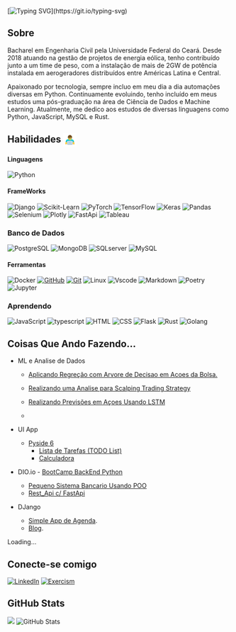 [![Typing SVG](https://readme-typing-svg.demolab.com?font=Fira+Code&weight=600&size=30&pause=1000&color=EDE9DA&center=true&vCenter=true&random=false&width=435&lines=Bruno+B.)](https://git.io/typing-svg)

## Sobre

Bacharel em Engenharia Civil pela Universidade Federal do Ceará. Desde 2018 atuando na gestão de projetos de energia eólica, tenho contribuído junto a um time de peso, com a instalação de mais de 2GW de potência instalada em aerogeradores distribuídos entre Américas Latina e Central.

Apaixonado por tecnologia, sempre incluo em meu dia a dia automações diversas em Python. Continuamente evoluindo, tenho incluído em meus estudos uma pós-graduação na área de Ciência de Dados e Machine Learning. Atualmente, me dedico aos estudos de diversas linguagens como Python, JavaScript, MySQL e Rust.

## Habilidades <img src="https://raw.githubusercontent.com/arthurgalanti/arthurgalanti/main/assets/man-technologist.gif" width="30" style="vertical-align: middle;">

#### Linguagens
![Python](https://img.shields.io/badge/PYTHON-000?style=for-the-badge&logo=python&logoColor=)

#### FrameWorks

![Django](https://img.shields.io/badge/-DJANGO-092E20?style=for-the-badge&logo=django&logoColor=white)
![Scikit-Learn](https://img.shields.io/badge/scikit--learn-%23F7931E.svg?style=for-the-badge&logo=scikit-learn&logoColor=white)
![PyTorch](https://img.shields.io/badge/PyTorch-%23EE4C2C.svg?style=for-the-badge&logo=PyTorch&logoColor=white) 
![TensorFlow](https://img.shields.io/badge/tensorflow-FF6F00.svg?style=for-the-badge&logo=tensorflow&logoColor=white) 
![Keras](https://img.shields.io/badge/keras-D00000.svg?style=for-the-badge&logo=keras&logoColor=white) 
![Pandas](https://img.shields.io/badge/pandas-150458?style=for-the-badge&logo=pandas&logoColor=white) 
![Selenium](https://img.shields.io/badge/-selenium-%43B02A?style=for-the-badge&logo=selenium&logoColor=white) 
![Plotly](https://img.shields.io/badge/-plotly-3F4F75?style=for-the-badge&logo=plotly&logoColor=white) 
![FastApi](https://img.shields.io/badge/-fastapi-009688?style=for-the-badge&logo=fastapi&logoColor=white) 
![Tableau](https://img.shields.io/badge/-tableau-E97627?style=for-the-badge&logo=tableau&logoColor=white) 

### Banco de Dados

![PostgreSQL](https://img.shields.io/badge/PostgreSQL-316192?style=for-the-badge&logo=postgresql&logoColor=white) 
![MongoDB](https://img.shields.io/badge/MongoDB-4EA94B?style=for-the-badge&logo=mongodb&logoColor=white)
![SQLserver](https://img.shields.io/badge/SQL-003B57?style=for-the-badge&logo=SQLserver)
![MySQL](https://img.shields.io/badge/MySQL-4479A1?style=for-the-badge&logo=mysql&logoColor=white) 

#### Ferramentas

![Docker](https://img.shields.io/badge/docker-%230db7ed.svg?style=for-the-badge&logo=docker&logoColor=white)
[![GitHub](https://img.shields.io/badge/GitHub-000?style=for-the-badge&logo=github&logoColor=4B0082)](https://docs.github.com/)
[![Git](https://img.shields.io/badge/Git-000?style=for-the-badge&logo=git&logoColor=FF00F6)](https://git-scm.com/doc) 
![Linux](https://img.shields.io/badge/Linux-FCC624?style=for-the-badge&logo=linux&logoColor=black) 
![Vscode](https://img.shields.io/badge/Vscode-007ACC?style=for-the-badge&logo=visual-studio-code&logoColor=white)
![Markdown](https://img.shields.io/badge/Markdown-000?style=for-the-badge&logo=markdown)
![Poetry](https://img.shields.io/badge/poetry-60A5FA?style=for-the-badge&logo=poetry&logoColor=white)
![Jupyter](https://img.shields.io/badge/jupyter-F37626?style=for-the-badge&logo=jupyter&logoColor=white)


### Aprendendo

![JavaScript](https://img.shields.io/badge/JavaScript-%23EFD81D?style=for-the-badge&logo=javascript&logoColor=white)
![typescript](https://img.shields.io/badge/TYPESCRIPT-3178C6?style=for-the-badge&logo=typescript)
![HTML](https://img.shields.io/badge/HTML-000?style=for-the-badge&logo=html5&logoColor=30A3DC)
![CSS](https://img.shields.io/badge/CSS-1572B6?style=for-the-badge&logo=CSS3)
![Flask](https://img.shields.io/badge/Flask-000000?style=for-the-badge&logo=flask&logoColor=white)
![Rust](https://img.shields.io/badge/rust-000000?style=for-the-badge&logo=rust&logoColor=white)
![Golang](https://img.shields.io/badge/Go-00ADD8?style=for-the-badge&logo=go&logoColor=white)


## Coisas Que Ando Fazendo...

- ML e Analise de Dados
    - [Aplicando Regreção com Arvore de Decisao em Acoes da Bolsa.](https://github.com/blinhares/ML_RegreArvoreDecisao_Acoes)
    - [Realizando uma Analise para Scalping Trading Strategy](https://github.com/blinhares/Scalping_Trading_Strategy_Python)
    - [Realizando Previsões em Açoes Usando LSTM](https://github.com/blinhares/prevendo_precos_acoes_LSTM)
 
    - 
      
- UI App
    - [Pyside 6](https://wiki.qt.io/Qt_for_Python)
        - [Lista de Tarefas (TODO List)](https://github.com/blinhares/PySide6-Todo_List)
        - [Calculadora](https://github.com/blinhares/PYSIDE-CALCULATOR)
  
- DIO.io - [BootCamp BackEnd Python](https://github.com/blinhares/dio_python_ai_backend_developer)
    - [Pequeno Sistema Bancario Usando POO](https://github.com/blinhares/dio_python_ai_backend_developer/tree/main/3_OrientacaoObjetos_e_BoasPraticas/desafio_sistema_bancario_06_log)
    - [Rest_Api c/ FastApi](https://github.com/blinhares/dio_python_ai_backend_developer/tree/main/5_Explorando_FastAPI)

- DJango
    - [Simple App de Agenda](https://github.com/blinhares/agenda_django).
    - [Blog](https://github.com/blinhares/blog_django). 
    
Loading...  

## Conecte-se comigo
[![LinkedIn](https://img.shields.io/badge/LinkedIn-f8f8f2?style=for-the-badge&logo=linkedin&logoColor=0E76A8)](https://www.linkedin.com/in/bblinhares/) 
[![Exercism](https://img.shields.io/badge/exercism-009CAB?style=for-the-badge&logo=exercism&logoColor=white)](https://exercism.org/profiles/blinhares) 

## GitHub Stats

![](http://github-profile-summary-cards.vercel.app/api/cards/profile-details?username=blinhares&theme=dark) 
![GitHub Stats](https://github-readme-stats.vercel.app/api?username=blinhares&show_icons=true&hide=contribs,prs&cache_seconds=86400&theme=dark)


